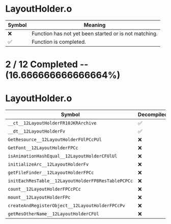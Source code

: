 # LayoutHolder.o
| Symbol | Meaning 
| ------------- | ------------- 
| :x: | Function has not yet been started or is not matching. 
| :white_check_mark: | Function is completed. 


# 2 / 12 Completed -- (16.666666666666664%)
# LayoutHolder.o
| Symbol | Decompiled? |
| ------------- | ------------- |
| `__ct__12LayoutHolderFR10JKRArchive` | :white_check_mark: |
| `__dt__12LayoutHolderFv` | :white_check_mark: |
| `GetResource__12LayoutHolderFUlPCcPUl` | :x: |
| `GetFont__12LayoutHolderFPCc` | :x: |
| `isAnimationHashEqual__12LayoutHolderCFUlUl` | :x: |
| `initializeArc__12LayoutHolderFv` | :x: |
| `getFileFinder__12LayoutHolderFPCc` | :x: |
| `initEachResTable__12LayoutHolderFP8ResTablePCPCc` | :x: |
| `count__12LayoutHolderFPCcPCc` | :x: |
| `mount__12LayoutHolderFPc` | :x: |
| `createAndRegisterObject__12LayoutHolderFPCcPv` | :x: |
| `getResOtherName__12LayoutHolderCFUl` | :x: |
